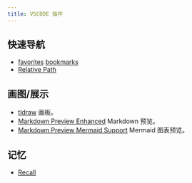```yaml
---
title: VSCODE 插件
---
```

## 快速导航
* [favorites](../f/favorites.md) [bookmarks](../b/bookmarks.md)
* [Relative Path](../r/relative-path.md)

## 画图/展示
* [tldraw](../t/tldraw.md) 画板。
* [Markdown Preview Enhanced](../m/markdown-preview-enchanced.md) Markdown 预览。
* [Markdown Preview Mermaid Support](../m/markdown-preview-mermaid.md) Mermaid 图表预览。

## 记忆
* [Recall](../r/recall.md)